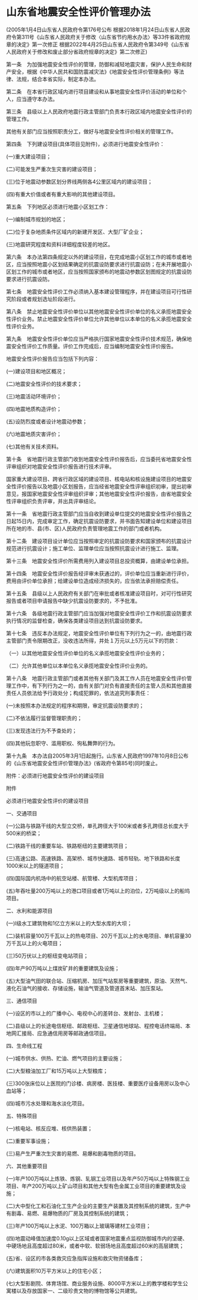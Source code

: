 # 山东省地震安全性评价管理办法

(2005年1月4日山东省人民政府令第176号公布 根据2018年1月24日山东省人民政府令第311号《山东省人民政府关于修改〈山东省节约用水办法〉等33件省政府规章的决定》第一次修正 根据2022年4月25日山东省人民政府令第349号《山东省人民政府关于修改和废止部分省政府规章的决定》第二次修正)


第一条　为加强地震安全性评价的管理，防御和减轻地震灾害，保护人民生命和财产安全，根据《中华人民共和国防震减灾法》《地震安全性评价管理条例》等法律、法规，结合本省实际，制定本办法。

第二条　在本省行政区域内进行项目建设和从事地震安全性评价活动的单位和个人，应当遵守本办法。

第三条　县级以上人民政府地震行政主管部门负责本行政区域内地震安全性评价的管理工作。

其他有关部门应当按照职责分工，做好与地震安全性评价相关的管理工作。

第四条　下列建设项目(具体项目见附件)，必须进行地震安全性评价：

(一)重大建设项目；

(二)可能发生严重次生灾害的建设项目；

(三)位于地震动参数区划分界线两侧各4公里区域内的建设项目；

(四)有重大价值或者有重大影响的其他建设项目。

第五条　下列地区必须进行地震小区划工作：

(一)编制城市规划的地区；

(二)位于复杂地质条件区域内的新建开发区、大型厂矿企业；

(三)地震研究程度和资料详细程度较差的地区。

第六条　本办法第四条规定以外的建设项目，在完成地震小区划工作的城市或者地区，应当按照地震小区划结果确定的抗震设防要求进行抗震设防；在未开展地震小区划工作的城市或者地区，应当按照国家颁布的地震动参数区划图规定的抗震设防要求进行抗震设防。

第七条　地震安全性评价工作必须纳入基本建设管理程序，并在建设项目可行性研究阶段或者规划选址阶段进行。

第八条　禁止地震安全性评价单位以其他地震安全性评价单位的名义承揽地震安全性评价业务。禁止地震安全性评价单位允许其他单位以本单位的名义承揽地震安全性评价业务。

第九条　地震安全性评价单位应当严格执行国家地震安全性评价技术规范，确保地震安全性评价工作质量。评价工作完成后，应当编制地震安全性评价报告。

地震安全性评价报告应当包括下列内容：

(一)建设项目和地区概况；

(二)地震安全性评价的技术要求；

(三)地震活动环境评价；

(四)地震地质构造评价；

(五)设防烈度或者设计地震动参数；

(六)地震地质灾害评价；

(七)其他有关技术资料。

第十条　省地震行政主管部门收到地震安全性评价报告后，应当委托省地震安全性评审组织对地震安全性评价报告进行技术评审。

国家重大建设项目、跨省行政区域的建设项目、核电站和核设施建设项目的地震安全性评价报告以及地震小区划报告，应当经省地震安全性评审组织初审，提出初审意见，报国家地震安全性评审组织评审；其他地震安全性评价报告，由省地震安全性评审组织负责评审，并出具评审结论。

第十一条　省地震行政主管部门应当自收到建设单位提交的地震安全性评价报告之日起15日内，完成审定工作，确定抗震设防要求，并书面告知建设单位和建设项目所在地的市、县(市、区)人民政府负责管理地震工作的部门或者机构。

第十二条　建设项目设计单位应当按照审定的抗震设防要求和国家颁布的抗震设计规范进行抗震设计；施工单位、监理单位应当按照抗震设计进行施工、监理。

第十三条　地震安全性评价所需费用列入建设项目总投资概算，由建设单位承担。

第十四条　地震安全性评价报告经评审未获通过的，评价单位应当重新进行评价，费用由评价单位承担；给建设单位造成经济损失的，应当依法承担赔偿责任。

第十五条　县级以上人民政府有关部门在审批或者核准建设项目时，对可行性研究报告或者项目申请报告中缺少抗震设防要求的，不予批准。

第十六条　各级地震行政主管部门应当加强对地震安全性评价工作和抗震设防要求执行情况的监督检查，确保各类建设项目达到抗震设防要求。

第十七条　违反本办法规定，地震安全性评价单位有下列行为之一的，由地震行政主管部门责令限期改正，没收违法所得，并处１万元以上5万元以下的罚款：

（一）以其他地震安全性评价单位的名义承揽地震安全性评价业务的；

（二）允许其他单位以本单位名义承揽地震安全性评价业务的。

第十八条　地震行政主管部门或者其他有关部门及其工作人员在地震安全性评价管理工作中，有下列行为之一的，由有关部门对负有直接责任的主管人员和其他直接责任人员依法给予行政处分；构成犯罪的，依法追究刑事责任：

(一)未按照本办法规定的程序和期限，审定抗震设防要求的；

(二)不依法履行监督管理职责的；

(三)发现违法行为不予查处的；

(四)其他玩忽职守、滥用职权、徇私舞弊的行为。

第十九条　本办法自2005年3月1日起施行。山东省人民政府1997年10月8日公布的《山东省地震安全性评价管理办法》(省政府令第85号)同时废止。

附件：必须进行地震安全性评价的建设项目

附件

必须进行地震安全性评价的建设项目

一、交通项目

(一)公路与铁路干线的大型立交桥，单孔跨径大于100米或者多孔跨径总长度大于500米的桥梁；

(二)铁路干线的重要车站、铁路枢纽的主要建筑项目；

(三)高速公路、高速铁路、高架桥、城市快速路、城市轻轨、地下铁路和长度1000米以上的隧道项目；

(四)国际国内机场中的航空站楼、航管楼、大型机库项目；

(五)年吞吐量200万吨以上的港口项目或者1万吨以上的泊位，2万吨级以上的船坞项目。

二、水利和能源项目

(一)Ⅰ级水工建筑物和1亿立方米以上的大型水库的大坝；

(二)装机容量100万千瓦以上的热电项目、20万千瓦以上的水电项目、单机容量30万千瓦以上的火电项目；

(三)50万伏以上的枢纽变电站项目；

(四)年产90万吨以上煤炭矿井的重要建筑及设施；

(五)大型油气田的联合站、压缩机房、加压气站泵房等重要建筑，原油、天然气、液化石油气的接收、存储设施，输油气管道及管道首末站、加压泵站。

三、通信项目

(一)设区的市以上的广播中心、电视中心的差转台、发射台、主机楼；

(二)县级以上的长途电信枢纽、邮政枢纽、卫星通信地球站、程控电话终端局、本地网汇接局、应急通信用房等邮政通信项目。

四、生命线工程

(一)城市供水、供热、贮油、燃气项目的主要设施；

(二)大型粮油加工厂和15万吨以上大型粮库；

(三)300张床位以上医院的门诊楼、病房楼、医技楼、重要医疗设备用房以及中心血站等；

(四)城市污水处理和海水淡化项目。

五、特殊项目

(一)核电站、核反应堆、核供热装置；

(二)重要军事设施；

(三)易产生严重次生灾害的易燃、易爆和剧毒物质的项目。

六、其他重要项目

(一)年产100万吨以上炼铁、炼钢、轧钢工业项目以及年产50万吨以上特殊钢工业项目、年产200万吨以上矿山项目和其他大型有色金属工业项目的重要建筑及设施；

(二)大中型化工和石油化工生产企业的主要生产装置及其控制系统的建筑，生产中有剧毒、易燃、易爆物质的厂房及其控制系统的建筑；

(三)年产100万吨以上水泥、100万箱以上玻璃等建材工业项目；

(四)地震动峰值加速度0.10g以上区域或者国家地震重点监视防御城市内的坚硬、中硬场地且高度超过80米，或者中软、软弱场地且高度超过60米的高层建筑；

(五)省、设区的市各类救灾应急指挥设施和救灾物资储备库；

(六)建筑面积10万平方米以上的住宅小区；

(七)大型影剧院、体育场馆、商业服务设施、8000平方米以上的教学楼和学生公寓楼以及存放国家一、二级珍贵文物的博物馆等公共建筑。
